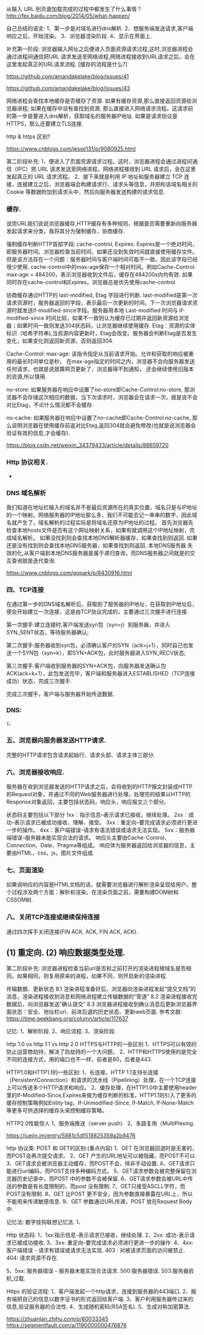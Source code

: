 从输入 URL 到页面加载完成的过程中都发生了什么事情？
http://fex.baidu.com/blog/2014/05/what-happen/

自己总结的语言:
1、第一步是对域名进行dns解析.
2、想服务端发送请求,客户端响应之后，开始渲染。
3、浏览器渲染阶段.
4、显示在界面上.

补充第一阶段:
浏览器输入网址之后便进入页面资源请求过程,这时,浏览器进程会通过进程间通信把URL 请求发送至网络进程,网络进程接收到URL请求之后，会在这里发起真正的URL请求流程.
[缓存的流程是什么?]

https://github.com/amandakelake/blog/issues/41

https://github.com/amandakelake/blog/issues/43

网络进程会查找本地缓存是否缓存了资源. 如果有缓存资源,那么直接返回资源给浏览器进程; 如果在缓存中没有查找到资源, 那么直接进入网络请求流程。这请求前的第一步是要进入dns解析，获取域名的服务器IP地址. 如果是请求协议是HTTPS，那么还要建立TLS连接.

http & https 区别?

https://www.cnblogs.com/jesse131/p/9080925.html

第二阶段补充:
1、便进入了页面资源请求过程。这时，浏览器进程会通过进程间通信（IPC）把 URL 请求发送至网络进程，网络进程接收到 URL 请求后，会在这里发起真正的 URL 请求流程。
2、接下来就是利用 IP 地址和服务器建立 TCP 连接，连接建立之后，浏览器端会构建请求行、请求头等信息，并把和该域名相关的 Cookie 等数据附加到请求头中，然后向服务器发送构建的请求信息.

### 缓存.
说完URL我们说说浏览器缓存,HTTP缓存有多种规则，根据是否需要重新向服务器发起请求来分类，我将其分为强制缓存，协商缓存.

强制缓存判断HTTP首部字段: cache-control, Expires.
Expires是一个绝对时间，即服务器时间。浏览器检查当前时间，如果还没到失效时间就直接使用缓存文件。但是该方法存在一个问题：服务器时间与客户端时间可能不一致。因此该字段已经很少使用.
cache-control中的max-age保存一个相对时间。例如Cache-Control: max-age = 484200，表示浏览器收到文件后，缓存在484200s内均有效. 如果同时存在cache-control和Expires，浏览器总是优先使用cache-control

协商缓存通过HTTP的 last-modified, Etag 字段进行判断.
last-modified是第一次请求资源时，服务器返回的字段，表示最后一次更新的时间。下一次浏览器请求资源时就发送if-modified-since字段。服务器用本地 Last-modified 时间与 if-modified-since 时间比较，如果不一致则认为缓存已过期并返回新资源给浏览器；如果时间一致则发送304状态码，让浏览器继续使用缓存.
Etag：资源的实体标识（哈希字符串),当资源内容更新时，Etag会改变。服务器会判断Etag是否发生变化，如果变化则返回新资源，否则返回304.

Cache-Control:
max-age: 该指令指定从当前请求开始。允许和获取的响应被重用的最长时间单位是秒，
在max-age指定的时间之内，浏览器不会向服务器发送任何请求，也就是说就算网页更新了，浏览器得不到通知，
还会继续使用旧版本的资源,所以慎用.

no-store: 如果服务器在响应中设置了no-store即Cache-Control:no-store,
那浏览器不会存储这次相应的数据，当下次请求时，浏览器会在请求一次，就是说不会对比Etag，不论什么情况都不会缓存.

no-cache: 如果服务器在响应中设置了no-cache即Cache-Control:no-cache,
那么说明浏览器在使用缓存前返对比Etag,返回304就会避免修改(也就是说浏览器会验证有效的信息,才会缓存).

https://blog.csdn.net/weixin_34379433/article/details/88659720

### Http 协议相关.
* 

### DNS 域名解析
我们知道在地址栏输入的域名并不是最后资源所在的真实位置，域名只是与IP地址的一个映射。网络服务器的IP地址那么多，我们不可能去记一串串的数字，因此域名就产生了，域名解析的过程实际是将域名还原为IP地址的过程。
首先浏览器先检查本地hosts文件是否有这个网址映射关系，如果有就调用这个IP地址映射，完成域名解析。
如果没找到则会查找本地DNS解析器缓存，如果查找到则返回.
如果还是没有找到则会查找本地DNS服务器，如果查找到则返回.
本地DNS服务器 失效的化,从客户端到本地DNS服务器是属于递归查询，而DNS服务器之间就是的交互查询就是迭代查询.

https://www.cnblogs.com/gopark/p/8430916.html

###  四、TCP连接
在通过第一步的DNS域名解析后，获取到了服务器的IP地址，在获取到IP地址后，便会开始建立一次连接，这是由TCP协议完成的，主要通过三次握手进行连接.

第一次握手:建立连接时,客户端发送syn包（syn=j）到服务器，并进入SYN_SENT状态，等待服务器确认;

第二次握手:服务器收到syn包，必须确认客户的SYN（ack=j+1），同时自己也发送一个SYN包（syn=k），即SYN+ACK包，此时服务器进入SYN_RECV状态;

第三次握手:客户端收到服务器的SYN+ACK包，向服务器发送确认包ACK(ack=k+1），此包发送完毕，客户端和服务器进入ESTABLISHED（TCP连接成功）状态，完成三次握手.

完成三次握手，客户端与服务器开始传送数据.

### DNS:
```
1、
```

### 五、浏览器向服务器发送HTTP请求.
完整的HTTP请求包含请求起始行、请求头部、请求主体三部分.

### 六、浏览器接收响应.
服务器在收到浏览器发送的HTTP请求之后，会将收到的HTTP报文封装成HTTP的Request对象，并通过不同的Web服务器进行处理，处理完的结果以HTTP的Response对象返回，主要包括状态码，响应头，响应报文三个部分。

状态码主要包括以下部分
1xx：指示信息–表示请求已接收，继续处理。
2xx：成功–表示请求已被成功接收、理解、接受。
3xx：重定向–要完成请求必须进行更进一步的操作。
4xx：客户端错误–请求有语法错误或请求无法实现。
5xx：服务器端错误–服务器未能实现合法的请求。
响应头主要由Cache-Control、 Connection、Date、Pragma等组成。
响应体为服务器返回给浏览器的信息，主要由HTML，css，js，图片文件组成.

### 七、页面渲染
如果说响应的内容是HTML文档的话，就需要浏览器进行解析渲染呈现给用户。整个过程涉及两个方面：解析和渲染。在渲染页面之前，需要构建DOM树和CSSOM树.

### 八、关闭TCP连接或继续保持连接
通过四次挥手关闭连接(FIN ACK, ACK, FIN ACK, ACK).

(1) 重定向.
(2) 响应数据类型处理.
-----------------------------------------------------------------

第二阶段补充:
浏览器进程检查当前url是否和之前打开的渲染进程根域名是否相同，如果相同，则复用原来的进程，如果不同，则开启新的渲染进程.

传输数据、更新状态
8.1 渲染进程准备好后，浏览器向渲染进程发起“提交文档”的消息，渲染进程接收到消息和网络进程建立传输数据的“管道”
8.2 渲染进程接收完数据后，向浏览器发送“确认提交”
8.3 浏览器进程接收到确认消息后更新浏览器界面状态：安全、地址栏url、前进后退的历史状态、更新web页面.
参考文献:
https://time.geekbang.org/column/article/117637

记忆:
1、解析阶段.
2、响应流程.
3、渲染阶段.

http 1.0 vs http 1.1 vs http 2.0 
HTTPS与HTTP的一些区别
1、HTTPS可以有效的防止运营商劫持，解决了防劫持的一个大问题。
2、HTTP和HTTPS使用的是完全不同的连接方式，用的端口也不一样，前者是80，后者是443.

HTTP1.0和HTTP1.1的一些区别:
1、长连接，HTTP 1.1支持长连接（PersistentConnection）和请求的流水线（Pipelining）处理，在一个TCP连接上可以传送多个HTTP请求和响应。
2、缓存处理，在HTTP1.0中主要使用header里的If-Modified-Since,Expires来做为缓存判断的标准，HTTP1.1则引入了更多的缓存控制策略例如Entity tag，If-Unmodified-Since, If-Match, If-None-Match等更多可供选择的缓存头来控制缓存策略。

HTTP2.0性能惊人
1、服务端推送（server push）
2、多路复用（MultiPlexing.

https://juejin.im/entry/5981c5df518825359a2b9476

http 协议类:
POST 和 GET的区别:(重点内容)
1、GET 在浏览器回退时是无害的，而POST会再次提交请求。
2、GET 产生的URL地址可以被隐藏，而POST不可以.
3、GET请求会被浏览器主动缓存，而POST不会，除非手动设置.
4、GET请求只能进行url编码，而POST支持多种编码方式。
5、GET请求参数会被完整保留在浏览器历史记录中，而POST 中的参数不会被保留.
6、GET请求参数会被URL中传送的参数是有长度限制的，而post 没有限制.
7、GET只接受ASCLL字符，而POST没有限制.
8、GET 比POST 更不安全，因为参数直接暴露在URL上，所以不能用来传递敏感信息.
9、GET 参数通过URL传递，POST 放在Request Body 中.

记忆法: 数字挂钩联想记忆法.
1、

Http 状态码:
1、1xx:指示信息-表示请求已接收，继续处理.
2、2xx: 成功-表示请求已被成功接收.
3、3xx: 重定向-要完成请求必须进行更进一步的操作.
4、4xx: 客户端错误 - 请求有错误或请求无法实现.
403 : 对被请求页面的访问被禁止.
404: 请求资源不存在.

5、5xx: 服务器错误 - 服务器未能实现合法请求.
500:服务器错误.
503:服务器宕机,过载.

Https 的验证流程:
1、客户端发起一个http请求，连接到服务器的443端口.
2、服务端把自己的信息以数字证书的形式返回给客户端.
3、客户利用服务器传过来的信息,验证服务器的合法性.
4、生成随机密码(RSA签名).
5、生成对称加密算法.

https://zhuanlan.zhihu.com/p/60033345
https://segmentfault.com/a/1190000000476876


